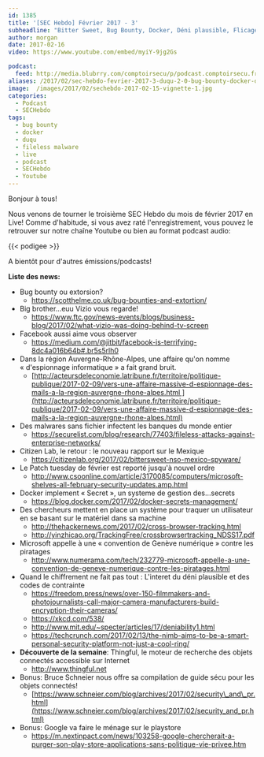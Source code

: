 ```yaml
---
id: 1385
title: '[SEC Hebdo] Février 2017 - 3'
subheadline: "Bitter Sweet, Bug Bounty, Docker, Déni plausible, Flicage hardware, Fileless malware, etc."
author: morgan
date: 2017-02-16
video: https://www.youtube.com/embed/myiY-9jg2Gs

podcast:
  feed: http://media.blubrry.com/comptoirsecu/p/podcast.comptoirsecu.fr/CSEC.HS36.2017-02-15.SECHebdo_Fev_2017-3.mp3
aliases: /2017/02/sec-hebdo-fevrier-2017-3-duqu-2-0-bug-bounty-docker-deni-plausible-flicage-hardware-fileless-malware-etc/
image:  /images/2017/02/sechebdo-2017-02-15-vignette-1.jpg
categories:
  - Podcast
  - SECHebdo
tags:
  - bug bounty
  - docker
  - duqu
  - fileless malware
  - live
  - podcast
  - SECHebdo
  - Youtube
---
```

Bonjour à tous!

Nous venons de tourner le troisième SEC Hebdo du mois de février 2017 en Live! Comme d'habitude, si vous avez raté l'enregistrement, vous pouvez le retrouver sur notre chaîne Youtube ou bien au format podcast audio:

{{< podigee >}}

A bientôt pour d'autres émissions/podcasts!

**Liste des news:**

  * Bug bounty ou extorsion?
      * <https://scotthelme.co.uk/bug-bounties-and-extortion/>
  * Big brother&#8230;euu Vizio vous regarde!
      * <https://www.ftc.gov/news-events/blogs/business-blog/2017/02/what-vizio-was-doing-behind-tv-screen>
  * Facebook aussi aime vous observer
      * <https://medium.com/@jitbit/facebook-is-terrifying-8dc4a016b64b#.br5s5rlh0>
  * Dans la région Auvergne-Rhône-Alpes, une affaire qu'on nomme &laquo;&nbsp;d'espionnage informatique&nbsp;&raquo; a fait grand bruit.
      * [http://acteursdeleconomie.latribune.fr/territoire/politique-publique/2017-02-09/vers-une-affaire-massive-d-espionnage-des-mails-a-la-region-auvergne-rhone-alpes.html ](http://acteursdeleconomie.latribune.fr/territoire/politique-publique/2017-02-09/vers-une-affaire-massive-d-espionnage-des-mails-a-la-region-auvergne-rhone-alpes.html)
  * Des malwares sans fichier infectent les banques du monde entier
      * <https://securelist.com/blog/research/77403/fileless-attacks-against-enterprise-networks/>
  * Citizen Lab, le retour : le nouveau rapport sur le Mexique
      * <https://citizenlab.org/2017/02/bittersweet-nso-mexico-spyware/>
  * Le Patch tuesday de février est reporté jusqu'à nouvel ordre
      * <http://www.csoonline.com/article/3170085/computers/microsoft-shelves-all-february-security-updates.amp.html>
  * Docker implement &laquo;&nbsp;Secret&nbsp;&raquo;, un systeme de gestion des&#8230;secrets
      * <https://blog.docker.com/2017/02/docker-secrets-management/>
  * Des chercheurs mettent en place un système pour traquer un utilisateur en se basant sur le matériel dans sa machine
      * <http://thehackernews.com/2017/02/cross-browser-tracking.html>
      * <http://yinzhicao.org/TrackingFree/crossbrowsertracking_NDSS17.pdf>
  * Microsoft appelle à une « convention de Genève numérique » contre les piratages
      * <http://www.numerama.com/tech/232779-microsoft-appelle-a-une-convention-de-geneve-numerique-contre-les-piratages.html>
  * Quand le chiffrement ne fait pas tout : L'interet du déni plausible et des codes de contrainte
      * <https://freedom.press/news/over-150-filmmakers-and-photojournalists-call-major-camera-manufacturers-build-encryption-their-cameras/>
      * <https://xkcd.com/538/>
      * <http://www.mit.edu/~specter/articles/17/deniability1.html>
      * <https://techcrunch.com/2017/02/13/the-nimb-aims-to-be-a-smart-personal-security-platform-not-just-a-cool-ring/>
  * **Découverte de la semaine**: Thingful, le moteur de recherche des objets connectés accessible sur Internet
      * <http://www.thingful.net>
  * Bonus: Bruce Schneier nous offre sa compilation de guide sécu pour les objets connectés!
      * [https://www.schneier.com/blog/archives/2017/02/security\_and\_pr.html](https://www.schneier.com/blog/archives/2017/02/security_and_pr.html)
  * Bonus: Google va faire le ménage sur le playstore
      * <https://m.nextinpact.com/news/103258-google-chercherait-a-purger-son-play-store-applications-sans-politique-vie-privee.htm>
